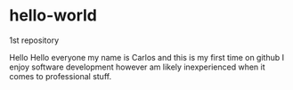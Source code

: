 hello-world
===========

1st repository

Hello Hello everyone
my name is Carlos and this is my first time on github
I enjoy software development however am likely inexperienced when it comes to professional stuff. 
